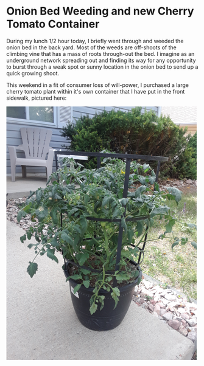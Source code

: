 # Onion Bed Weeding and new Cherry Tomato Container
During my lunch 1/2 hour today, I briefly went through and weeded the
onion bed in the back yard. Most of the weeds are off-shoots of the climbing
vine that has a mass of roots through-out the bed. I imagine as an underground
network spreading out and finding its way for any opportunity to burst 
through a weak spot or sunny location in the onion bed to send up a quick
growing shoot.

This weekend in a fit of consumer loss of will-power, I purchased a large 
cherry tomato plant within it's own container that I have put in the
front sidewalk, pictured here:

![Cherry Tomato Container Plant](img/20190716_cherry-tomato.png) 
